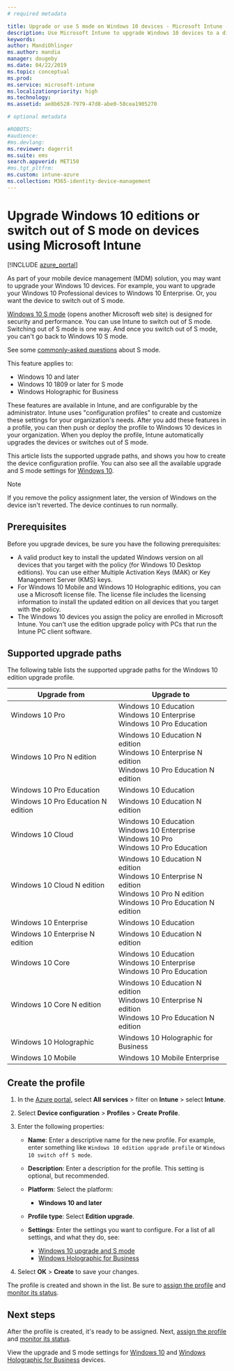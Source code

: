 ```yaml
---
# required metadata

title: Upgrade or use S mode on Windows 10 devices - Microsoft Intune - Azure | Microsoft Docs
description: Use Microsoft Intune to upgrade Windows 10 devices to a different edition, or switch S mode. Administrators can use a device configuration profile to upgrade Windows 10 Professional to Windows 10 Enterprise, and switch out of S mode. See the supported upgrade paths for Windows 10 Pro, N Edition, Education, Cloud, Enterprise, Core, Holographic, and Mobile. 
keywords:
author: MandiOhlinger
ms.author: mandia
manager: dougeby
ms.date: 04/22/2019
ms.topic: conceptual
ms.prod:
ms.service: microsoft-intune
ms.localizationpriority: high
ms.technology:
ms.assetid: ae8b6528-7979-47d8-abe0-58cea1905270

# optional metadata

#ROBOTS:
#audience:
#ms.devlang:
ms.reviewer: dagerrit
ms.suite: ems
search.appverid: MET150
#ms.tgt_pltfrm:
ms.custom: intune-azure
ms.collection: M365-identity-device-management
---
```


# Upgrade Windows 10 editions or switch out of S mode on devices using Microsoft Intune

[!INCLUDE [azure_portal](./includes/azure_portal.md)]

As part of your mobile device management (MDM) solution, you may want to upgrade your Windows 10 devices. For example, you want to upgrade your Windows 10 Professional devices to Windows 10 Enterprise. Or, you want the device to switch out of S mode.

[Windows 10 S mode](https://support.microsoft.com/help/4456067/windows-10-switch-out-of-s-mode) (opens another Microsoft web site) is designed for security and performance. You can use Intune to switch out of S mode. Switching out of S mode is one way. And once you switch out of S mode, you can't go back to Windows 10 S mode.

See some [commonly-asked questions](https://support.microsoft.com/help/4020089/windows-10-in-s-mode-faq) about S mode.

This feature applies to:

- Windows 10 and later
- Windows 10 1809 or later for S mode
- Windows Holographic for Business

These features are available in Intune, and are configurable by the administrator. Intune uses "configuration profiles" to create and customize these settings for your organization's needs. After you add these features in a profile, you can then push or deploy the profile to Windows 10 devices in your organization. When you deploy the profile, Intune automatically upgrades the devices or switches out of S mode.

This article lists the supported upgrade paths, and shows you how to create the device configuration profile. You can also see all the available upgrade and S mode settings for [Windows 10](edition-upgrade-windows-settings.md).

> [!NOTE]
> If you remove the policy assignment later, the version of Windows on the device isn't reverted. The device continues to run normally.

## Prerequisites

Before you upgrade devices, be sure you have the following prerequisites:

- A valid product key to install the updated Windows version on all devices that you target with the policy (for Windows 10 Desktop editions). You can use either Multiple Activation Keys (MAK) or Key Management Server (KMS) keys.
- For Windows 10 Mobile and Windows 10 Holographic editions, you can use a Microsoft license file. The license file includes the licensing information to install the updated edition on all devices that you target with the policy.
- The Windows 10 devices you assign the policy are enrolled in Microsoft Intune. You can't use the edition upgrade policy with PCs that run the Intune PC client software.

## Supported upgrade paths

The following table lists the supported upgrade paths for the Windows 10 edition upgrade profile.

| Upgrade from | Upgrade to |
|---|---|
| Windows 10 Pro | Windows 10 Education <br/>Windows 10 Enterprise <br/>Windows 10 Pro Education |
| Windows 10 Pro N edition | Windows 10 Education N edition <br/>Windows 10 Enterprise N edition <br/>Windows 10 Pro Education N edition | 
| Windows 10 Pro Education | Windows 10 Education | 
| Windows 10 Pro Education N edition | Windows 10 Education N edition |
| Windows 10 Cloud | Windows 10 Education <br/>Windows 10 Enterprise <br/>Windows 10 Pro <br/>Windows 10 Pro Education | 
| Windows 10 Cloud N edition | Windows 10 Education N edition <br/>Windows 10 Enterprise N edition <br/>Windows 10 Pro N edition <br/>Windows 10 Pro Education N edition | 
| Windows 10 Enterprise | Windows 10 Education | 
| Windows 10 Enterprise N edition | Windows 10 Education N edition | 
| Windows 10 Core | Windows 10 Education <br/>Windows 10 Enterprise <br/>Windows 10 Pro Education | 
| Windows 10 Core N edition | Windows 10 Education N edition <br/>Windows 10 Enterprise N edition <br/>Windows 10 Pro Education N edition | 
| Windows 10 Holographic | Windows 10 Holographic for Business |
| Windows 10 Mobile | Windows 10 Mobile Enterprise |

<!--The following table provides information about the supported upgrade paths for Windows 10 editions in this policy:

![supported](./media/check_grn.png)  (X) = not supported    
![unsupported](./media/x_blk.png)    (green checkmark) = supported    

|Upgrade from edition\Upgrade to edition|Education|Education N|Pro Education|Pro Education N|Enterprise|Enterprise N|Professional|Professional N|Mobile Enterprise|Holographic for Business|
|--------|--------|--------|--------|--------|--------|--------|--------|--------|--------|--------|--------|
|Pro|![supported](./media/check_grn.png)|![unsupported](./media/x_blk.png)|![supported](./media/check_grn.png)|![unsupported](./media/x_blk.png)|![supported](./media/check_grn.png)|![unsupported](./media/x_blk.png)|![unsupported](./media/x_blk.png)|![unsupported](./media/x_blk.png)|![unsupported](./media/x_blk.png)|![unsupported](./media/x_blk.png)|
|Pro N|![unsupported](./media/x_blk.png)|![supported](./media/check_grn.png)|![unsupported](./media/x_blk.png)|![supported](./media/check_grn.png)|![unsupported](./media/x_blk.png)|![supported](./media/check_grn.png)|![unsupported](./media/x_blk.png)|![unsupported](./media/x_blk.png)|![unsupported](./media/x_blk.png)|![unsupported](./media/x_blk.png)|
|Pro Education|![supported](./media/check_grn.png)|![unsupported](./media/x_blk.png)|![unsupported](./media/x_blk.png)|![unsupported](./media/x_blk.png)|![unsupported](./media/x_blk.png)|![unsupported](./media/x_blk.png)|![unsupported](./media/x_blk.png)|![unsupported](./media/x_blk.png)|![unsupported](./media/x_blk.png)|![unsupported](./media/x_blk.png)|
|Pro Education N|![unsupported](./media/x_blk.png)|![supported](./media/check_grn.png)|![unsupported](./media/x_blk.png)|![unsupported](./media/x_blk.png)|![unsupported](./media/x_blk.png)|![unsupported](./media/x_blk.png)|![unsupported](./media/x_blk.png)|![unsupported](./media/x_blk.png)|![unsupported](./media/x_blk.png)|![unsupported](./media/x_blk.png)|
|Cloud|![supported](./media/check_grn.png)|![unsupported](./media/x_blk.png)|![supported](./media/check_grn.png)|![unsupported](./media/x_blk.png)|![supported](./media/check_grn.png)|![unsupported](./media/x_blk.png)|![supported](./media/check_grn.png)|![unsupported](./media/x_blk.png)|![unsupported](./media/x_blk.png)|![unsupported](./media/x_blk.png)|
|Cloud N|![unsupported](./media/x_blk.png)|![supported](./media/check_grn.png)|![unsupported](./media/x_blk.png)|![supported](./media/check_grn.png)|![unsupported](./media/x_blk.png)|![supported](./media/check_grn.png)|![unsupported](./media/x_blk.png)|![supported](./media/check_grn.png)|![unsupported](./media/x_blk.png)|![unsupported](./media/x_blk.png)|
|Enterprise|![supported](./media/check_grn.png)|![unsupported](./media/x_blk.png)|![unsupported](./media/x_blk.png)|![unsupported](./media/x_blk.png)|![unsupported](./media/x_blk.png)|![unsupported](./media/x_blk.png)|![unsupported](./media/x_blk.png)|![unsupported](./media/x_blk.png)|![unsupported](./media/x_blk.png)|![unsupported](./media/x_blk.png)|
|Enterprise N|![unsupported](./media/x_blk.png)|![supported](./media/check_grn.png)|![unsupported](./media/x_blk.png)|![unsupported](./media/x_blk.png)|![unsupported](./media/x_blk.png)|![unsupported](./media/x_blk.png)|![unsupported](./media/x_blk.png)|![unsupported](./media/x_blk.png)|![unsupported](./media/x_blk.png)|![unsupported](./media/x_blk.png)|
|Core|![supported](./media/check_grn.png)|![unsupported](./media/x_blk.png)|![supported](./media/check_grn.png)|![unsupported](./media/x_blk.png)|![unsupported](./media/x_blk.png)|![unsupported](./media/x_blk.png) 	|![unsupported](./media/x_blk.png)|![unsupported](./media/x_blk.png)|![unsupported](./media/x_blk.png)|![unsupported](./media/x_blk.png)|
|Core N|![unsupported](./media/x_blk.png)|![supported](./media/check_grn.png)|![unsupported](./media/x_blk.png)|![supported](./media/check_grn.png)|![unsupported](./media/x_blk.png)|![unsupported](./media/x_blk.png)|![unsupported](./media/x_blk.png)|![unsupported](./media/x_blk.png)|![unsupported](./media/x_blk.png)|![unsupported](./media/x_blk.png)|
|Mobile|![unsupported](./media/x_blk.png)|![unsupported](./media/x_blk.png)|![unsupported](./media/x_blk.png)|![unsupported](./media/x_blk.png)|![unsupported](./media/x_blk.png)|![unsupported](./media/x_blk.png)|![unsupported](./media/x_blk.png)|![unsupported](./media/x_blk.png)|![supported](./media/check_grn.png)|![unsupported](./media/x_blk.png)|
|Holographic|![unsupported](./media/x_blk.png)|![unsupported](./media/x_blk.png)|![unsupported](./media/x_blk.png)|![unsupported](./media/x_blk.png)|![unsupported](./media/x_blk.png)|![unsupported](./media/x_blk.png)|![unsupported](./media/x_blk.png)|![unsupported](./media/x_blk.png)|![unsupported](./media/x_blk.png)|![supported](./media/check_grn.png) -->

## Create the profile

1. In the [Azure portal](https://portal.azure.com), select **All services** > filter on **Intune** > select **Intune**.
2. Select **Device configuration** > **Profiles** > **Create Profile**.
3. Enter the following properties:

    - **Name**: Enter a descriptive name for the new profile. For example, enter something like `Windows 10 edition upgrade profile` or `Windows 10 switch off S mode`.
    - **Description**: Enter a description for the profile. This setting is optional, but recommended.
    - **Platform**: Select the platform:  

        - **Windows 10 and later**

    - **Profile type**: Select **Edition upgrade**.
    - **Settings**: Enter the settings you want to configure. For a list of all settings, and what they do, see:

        - [Windows 10 upgrade and S mode](edition-upgrade-windows-settings.md)
        - [Windows Holographic for Business](holographic-upgrade.md)

4. Select **OK** > **Create** to save your changes. 

The profile is created and shown in the list. Be sure to [assign the profile](device-profile-assign.md) and [monitor its status](device-profile-monitor.md).

## Next steps

After the profile is created, it's ready to be assigned. Next, [assign the profile](device-profile-assign.md) and [monitor its status](device-profile-monitor.md).

View the upgrade and S mode settings for [Windows 10](edition-upgrade-windows-settings.md) and [Windows Holographic for Business](holographic-upgrade.md) devices.

